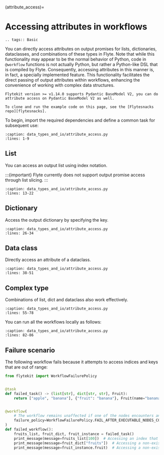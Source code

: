(attribute_access)=

# Accessing attributes in workflows

```{eval-rst}
.. tags:: Basic
```

You can directly access attributes on output promises for lists, dictionaries, dataclasses, and combinations of these types in Flyte.
Note that while this functionality may appear to be the normal behavior of Python, code in `@workflow` functions is not actually Python, but rather a Python-like DSL that is compiled by Flyte.
Consequently, accessing attributes in this manner is, in fact, a specially implemented feature.
This functionality facilitates the direct passing of output attributes within workflows, enhancing the convenience of working with complex data structures.

```{important}
Flytekit version >= v1.14.0 supports Pydantic BaseModel V2, you can do attribute access on Pydantic BaseModel V2 as well.
```

```{note}
To clone and run the example code on this page, see the [Flytesnacks repo][flytesnacks].
```

To begin, import the required dependencies and define a common task for subsequent use:

```{literalinclude} /examples/data_types_and_io/data_types_and_io/attribute_access.py
:caption: data_types_and_io/attribute_access.py
:lines: 1-9
```

## List
You can access an output list using index notation.

:::{important}
Flyte currently does not support output promise access through list slicing.
:::

```{literalinclude} /examples/data_types_and_io/data_types_and_io/attribute_access.py
:caption: data_types_and_io/attribute_access.py
:lines: 13-22
```

## Dictionary
Access the output dictionary by specifying the key.

```{literalinclude} /examples/data_types_and_io/data_types_and_io/attribute_access.py
:caption: data_types_and_io/attribute_access.py
:lines: 26-34
```

## Data class
Directly access an attribute of a dataclass.

```{literalinclude} /examples/data_types_and_io/data_types_and_io/attribute_access.py
:caption: data_types_and_io/attribute_access.py
:lines: 38-51
```

## Complex type
Combinations of list, dict and dataclass also work effectively.

```{literalinclude} /examples/data_types_and_io/data_types_and_io/attribute_access.py
:caption: data_types_and_io/attribute_access.py
:lines: 55-78
```

You can run all the workflows locally as follows:

```{literalinclude} /examples/data_types_and_io/data_types_and_io/attribute_access.py
:caption: data_types_and_io/attribute_access.py
:lines: 82-86
```

## Failure scenario
The following workflow fails because it attempts to access indices and keys that are out of range:

```python
from flytekit import WorkflowFailurePolicy


@task
def failed_task() -> (list[str], dict[str, str], Fruit):
    return ["apple", "banana"], {"fruit": "banana"}, Fruit(name="banana")


@workflow(
    # The workflow remains unaffected if one of the nodes encounters an error, as long as other executable nodes are still available
    failure_policy=WorkflowFailurePolicy.FAIL_AFTER_EXECUTABLE_NODES_COMPLETE
)
def failed_workflow():
    fruits_list, fruit_dict, fruit_instance = failed_task()
    print_message(message=fruits_list[100])  # Accessing an index that doesn't exist
    print_message(message=fruit_dict["fruits"])  # Accessing a non-existent key
    print_message(message=fruit_instance.fruit)  # Accessing a non-existent param
```

[flytesnacks]: https://github.com/flyteorg/flytesnacks/tree/master/examples/data_types_and_io/

